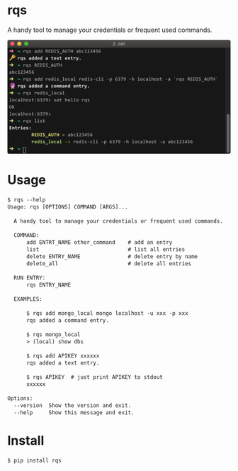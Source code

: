 # rqs

A handy tool to manage your credentials or frequent used commands.

![img](usage.png)

Usage
========

```
$ rqs --help
Usage: rqs [OPTIONS] COMMAND [ARGS]...

  A handy tool to manage your credentials or frequent used commands.

  COMMAND:
      add ENTRT_NAME other_command    # add an entry
      list                            # list all entries
      delete ENTRY_NAME               # delete entry by name
      delete_all                      # delete all entries

  RUN ENTRY:
      rqs ENTRY_NAME

  EXAMPLES:

      $ rqs add mongo_local mongo localhost -u xxx -p xxx
      rqs added a command entry.

      $ rqs mongo_local
      > (local) show dbs

      $ rqs add APIKEY xxxxxx
      rqs added a text entry.

      $ rqs APIKEY  # just print APIKEY to stdout
      xxxxxx

Options:
  --version  Show the version and exit.
  --help     Show this message and exit.
```

Install
========
```
$ pip install rqs
```
